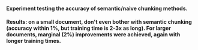 #### Experiment testing the accuracy of semantic/naive chunking methods.
#### Results: on a small document, don't even bother with semantic chunking (accuracy within 1%, but training time is 2-3x as long). For larger documents, marginal (2%) improvements were achieved, again with longer training times.

